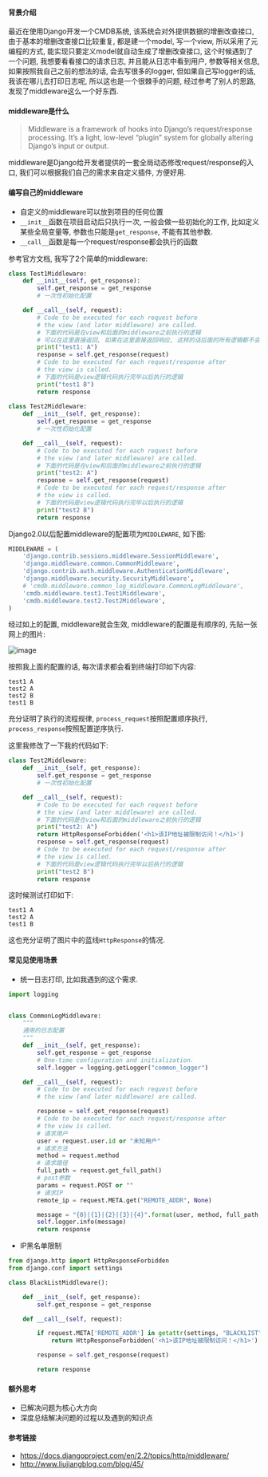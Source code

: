 #### 背景介绍

最近在使用Django开发一个CMDB系统, 该系统会对外提供数据的增删改查接口, 由于基本的增删改查接口比较重复, 都是建一个model, 写一个view, 所以采用了元编程的方式, 能实现只要定义model就自动生成了增删改查接口, 这个时候遇到了一个问题, 我想要看看接口的请求日志, 并且能从日志中看到用户, 参数等相关信息, 如果按照我自己之前的想法的话, 会去写很多的logger, 但如果自己写logger的话, 我该在哪儿去打印日志呢, 所以这也是一个很棘手的问题, 经过参考了别人的思路, 发现了middleware这么一个好东西.

#### middleware是什么

> Middleware is a framework of hooks into Django’s request/response processing. It’s a light, low-level “plugin” system for globally altering Django’s input or output.

middleware是Django给开发者提供的一套全局动态修改request/response的入口, 我们可以根据我们自己的需求来自定义插件, 方便好用.

#### 编写自己的middleware

* 自定义的middleware可以放到项目的任何位置
* `__init__`函数在项目启动后只执行一次, 一般会做一些初始化的工作, 比如定义某些全局变量等, 参数也只能是`get_response`, 不能有其他参数.
* `__call__`函数是每一个request/response都会执行的函数

参考官方文档, 我写了2个简单的middleware:


```python
class Test1Middleware:
    def __init__(self, get_response):
        self.get_response = get_response
        # 一次性初始化配置

    def __call__(self, request):
        # Code to be executed for each request before
        # the view (and later middleware) are called.
        # 下面的代码是在view和后面的middleware之前执行的逻辑
        # 可以在这里直接返回, 如果在这里直接返回响应, 这样的话后面的所有逻辑都不会执行了
        print("test1: A")
        response = self.get_response(request)
        # Code to be executed for each request/response after
        # the view is called.
        # 下面的代码是view逻辑代码执行完毕以后执行的逻辑
        print("test1 B")
        return response
        
class Test2Middleware:
    def __init__(self, get_response):
        self.get_response = get_response
        # 一次性初始化配置

    def __call__(self, request):
        # Code to be executed for each request before
        # the view (and later middleware) are called.
        # 下面的代码是在view和后面的middleware之前执行的逻辑
        print("test2: A")
        response = self.get_response(request)
        # Code to be executed for each request/response after
        # the view is called.
        # 下面的代码是view逻辑代码执行完毕以后执行的逻辑
        print("test2 B")
        return response
```

Django2.0以后配置middleware的配置项为`MIDDLEWARE`, 如下图:

```python
MIDDLEWARE = (
    'django.contrib.sessions.middleware.SessionMiddleware',
    'django.middleware.common.CommonMiddleware',
    'django.contrib.auth.middleware.AuthenticationMiddleware',
    'django.middleware.security.SecurityMiddleware',
    # 'cmdb.middleware.common_log_middleware.CommonLogMiddleware',
    'cmdb.middleware.test1.Test1Middleware',
    'cmdb.middleware.test2.Test2Middleware',
)
```

经过如上的配置, middleware就会生效, middleware的配置是有顺序的, 先贴一张网上的图片:

![image](https://user-images.githubusercontent.com/7486508/65826635-60110280-e2bb-11e9-9427-5333d7347b1f.png)

按照我上面的配置的话, 每次请求都会看到终端打印如下内容:

```
test1 A
test2 A
test2 B
test1 B
```

充分证明了执行的流程规律, `process_request`按照配置顺序执行, `process_response`按照配置逆序执行.

这里我修改了一下我的代码如下:

```python
class Test2Middleware:
    def __init__(self, get_response):
        self.get_response = get_response
        # 一次性初始化配置

    def __call__(self, request):
        # Code to be executed for each request before
        # the view (and later middleware) are called.
        # 下面的代码是在view和后面的middleware之前执行的逻辑
        print("test2: A")
        return HttpResponseForbidden('<h1>该IP地址被限制访问！</h1>')
        response = self.get_response(request)
        # Code to be executed for each request/response after
        # the view is called.
        # 下面的代码是view逻辑代码执行完毕以后执行的逻辑
        print("test2 B")
        return response
```

这时候测试打印如下:

```
test1 A
test2 A
test1 B
```

这也充分证明了图片中的蓝线`HttpResponse`的情况.


#### 常见见使用场景

* 统一日志打印, 比如我遇到的这个需求.

```python
import logging


class CommonLogMiddleware:
    """
    通用的日志配置
    """
    def __init__(self, get_response):
        self.get_response = get_response
        # One-time configuration and initialization.
        self.logger = logging.getLogger("common_logger")

    def __call__(self, request):
        # Code to be executed for each request before
        # the view (and later middleware) are called.

        response = self.get_response(request)
        # Code to be executed for each request/response after
        # the view is called.
        # 请求用户
        user = request.user.id or "未知用户"
        # 请求方法
        method = request.method
        # 请求路径
        full_path = request.get_full_path()
        # post参数
        params = request.POST or ""
        # 请求IP
        remote_ip = request.META.get("REMOTE_ADDR", None)

        message = "{0}|{1}|{2}|{3}|{4}".format(user, method, full_path, remote_ip, params)
        self.logger.info(message)
        return response
```

* IP黑名单限制

```python
from django.http import HttpResponseForbidden
from django.conf import settings

class BlackListMiddleware():

    def __init__(self, get_response):
        self.get_response = get_response

    def __call__(self, request):

        if request.META['REMOTE_ADDR'] in getattr(settings, "BLACKLIST", []):
            return HttpResponseForbidden('<h1>该IP地址被限制访问！</h1>')

        response = self.get_response(request)

        return response

```



#### 额外思考

* 已解决问题为核心大方向
* 深度总结解决问题的过程以及遇到的知识点


#### 参考链接

* https://docs.djangoproject.com/en/2.2/topics/http/middleware/
* http://www.liujiangblog.com/blog/45/